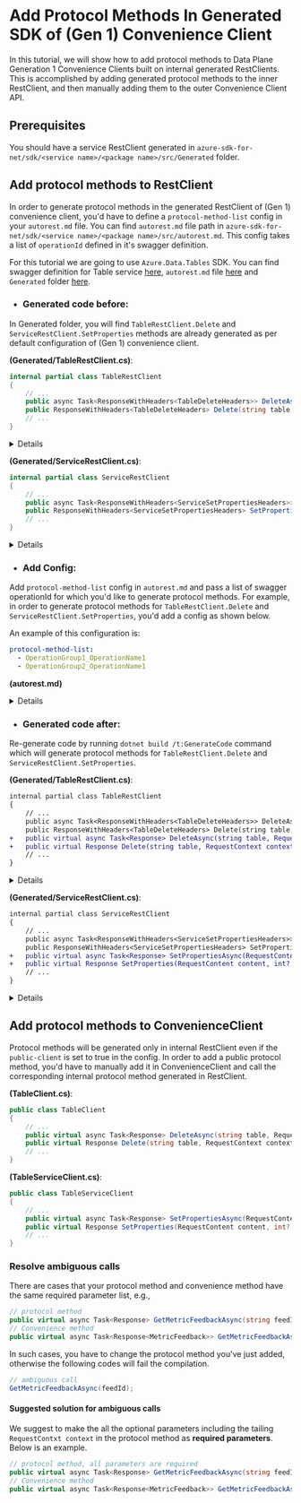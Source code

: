 # Add Protocol Methods In Generated SDK of (Gen 1) Convenience Client

In this tutorial, we will show how to add protocol methods to Data Plane Generation 1 Convenience Clients built on internal generated RestClients.  This is accomplished by adding generated protocol methods to the inner RestClient, and then manually adding them to the outer Convenience Client API.

## Prerequisites

You should have a service RestClient generated in `azure-sdk-for-net/sdk/<service name>/<package name>/src/Generated` folder.

## Add protocol methods to RestClient

In order to generate protocol methods in the generated RestClient of (Gen 1) convenience client, you'd have to define a `protocol-method-list` config in your `autorest.md` file. You can find `autorest.md` file path in `azure-sdk-for-net/sdk/<service name>/<package name>/src/autorest.md`. This config takes a list of `operationId` defined in it's swagger definition.

For this tutorial we are going to use `Azure.Data.Tables` SDK. You can find swagger definition for Table service [here](https://github.com/Azure/azure-rest-api-specs/blob/2df8b07bf9af7c96066ca4dda21b79297307d108/specification/cosmos-db/data-plane/Microsoft.Tables/preview/2019-02-02/table.json), `autorest.md` file [here](https://github.com/azure-sdk/azure-sdk-for-net/blob/17debdffe16df01ae196579c91ea22e77eddc96a/sdk/tables/Azure.Data.Tables/src/autorest.md) and `Generated` folder [here](https://github.com/azure-sdk/azure-sdk-for-net/tree/17debdffe16df01ae196579c91ea22e77eddc96a/sdk/tables/Azure.Data.Tables/src/Generated).

* ### Generated code before:

In Generated folder, you will find `TableRestClient.Delete` and `ServiceRestClient.SetProperties` methods are already generated as per default configuration of (Gen 1) convenience client.

**(Generated/TableRestClient.cs)**:

``` C#
internal partial class TableRestClient
{
    // ...
    public async Task<ResponseWithHeaders<TableDeleteHeaders>> DeleteAsync(string table, CancellationToken cancellationToken = default);
    public ResponseWithHeaders<TableDeleteHeaders> Delete(string table, CancellationToken cancellationToken = default);
    // ...
}
```

<details>

``` C#
internal partial class TableRestClient
{
    // ...
    public async Task<ResponseWithHeaders<TableDeleteHeaders>> DeleteAsync(string table, CancellationToken cancellationToken = default)
    {
        if (table == null)
        {
            throw new ArgumentNullException(nameof(table));
        }

        using var message = CreateDeleteRequest(table);
        await _pipeline.SendAsync(message, cancellationToken).ConfigureAwait(false);
        var headers = new TableDeleteHeaders(message.Response);
        switch (message.Response.Status)
        {
            case 204:
                return ResponseWithHeaders.FromValue(headers, message.Response);
            default:
                throw await ClientDiagnostics.CreateRequestFailedExceptionAsync(message.Response).ConfigureAwait(false);
        }
    }

    public ResponseWithHeaders<TableDeleteHeaders> Delete(string table, CancellationToken cancellationToken = default)
    {
        if (table == null)
        {
            throw new ArgumentNullException(nameof(table));
        }

        using var message = CreateDeleteRequest(table);
        _pipeline.Send(message, cancellationToken);
        var headers = new TableDeleteHeaders(message.Response);
        switch (message.Response.Status)
        {
            case 204:
                return ResponseWithHeaders.FromValue(headers, message.Response);
            default:
                throw ClientDiagnostics.CreateRequestFailedException(message.Response);
        }
    }
    // ...
}
```

</details>

**(Generated/ServiceRestClient.cs)**:

``` C#
internal partial class ServiceRestClient
{
    // ...
    public async Task<ResponseWithHeaders<ServiceSetPropertiesHeaders>> SetPropertiesAsync(TableServiceProperties tableServiceProperties, int? timeout = null, CancellationToken cancellationToken = default);
    public ResponseWithHeaders<ServiceSetPropertiesHeaders> SetProperties(TableServiceProperties tableServiceProperties, int? timeout = null, CancellationToken cancellationToken = default);
    // ...
}
```

<details>

``` C#
internal partial class ServiceRestClient
{
    // ...
    public async Task<ResponseWithHeaders<ServiceSetPropertiesHeaders>> SetPropertiesAsync(TableServiceProperties tableServiceProperties, int? timeout = null, CancellationToken cancellationToken = default)
    {
        if (tableServiceProperties == null)
        {
            throw new ArgumentNullException(nameof(tableServiceProperties));
        }

        using var message = CreateSetPropertiesRequest(tableServiceProperties, timeout);
        await _pipeline.SendAsync(message, cancellationToken).ConfigureAwait(false);
        var headers = new ServiceSetPropertiesHeaders(message.Response);
        switch (message.Response.Status)
        {
            case 202:
                return ResponseWithHeaders.FromValue(headers, message.Response);
            default:
                throw await ClientDiagnostics.CreateRequestFailedExceptionAsync(message.Response).ConfigureAwait(false);
        }
    }

    public ResponseWithHeaders<ServiceSetPropertiesHeaders> SetProperties(TableServiceProperties tableServiceProperties, int? timeout = null, CancellationToken cancellationToken = default)
    {
        if (tableServiceProperties == null)
        {
            throw new ArgumentNullException(nameof(tableServiceProperties));
        }

        using var message = CreateSetPropertiesRequest(tableServiceProperties, timeout);
        _pipeline.Send(message, cancellationToken);
        var headers = new ServiceSetPropertiesHeaders(message.Response);
        switch (message.Response.Status)
        {
            case 202:
                return ResponseWithHeaders.FromValue(headers, message.Response);
            default:
                throw ClientDiagnostics.CreateRequestFailedException(message.Response);
        }
    }
    // ...
}
```

</details>

* ### Add Config:

Add `protocol-method-list` config in `autorest.md` and pass a list of swagger operationId for which you'd like to generate protocol methods. For example, in order to generate protocol methods for `TableRestClient.Delete` and `ServiceRestClient.SetProperties`, you'd add a config as shown below. 

An example of this configuration is:
```yaml
protocol-method-list:
  - OperationGroup1_OperationName1
  - OperationGroup2_OperationName1
```

**(autorest.md)**

<details>

```` md
### Generate DPG methods
```yaml
protocol-method-list:
  - Table_Delete
  - Service_SetProperties
```
````

</details>

* ### Generated code after:

Re-generate code by running `dotnet build /t:GenerateCode` command which will generate protocol methods for `TableRestClient.Delete` and `ServiceRestClient.SetProperties`.

**(Generated/TableRestClient.cs)**:

``` diff
internal partial class TableRestClient
{
    // ...
    public async Task<ResponseWithHeaders<TableDeleteHeaders>> DeleteAsync(string table, CancellationToken cancellationToken = default);
    public ResponseWithHeaders<TableDeleteHeaders> Delete(string table, CancellationToken cancellationToken = default);
+   public virtual async Task<Response> DeleteAsync(string table, RequestContext context = null);
+   public virtual Response Delete(string table, RequestContext context = null);
    // ...
}
```

<details>

``` diff

internal partial class TableRestClient
{
    // ...
    public async Task<ResponseWithHeaders<TableDeleteHeaders>> DeleteAsync(string table, CancellationToken cancellationToken = default)
    {
        if (table == null)
        {
            throw new ArgumentNullException(nameof(table));
        }

        using var message = CreateDeleteRequest(table);
        await _pipeline.SendAsync(message, cancellationToken).ConfigureAwait(false);
        var headers = new TableDeleteHeaders(message.Response);
        switch (message.Response.Status)
        {
            case 204:
                return ResponseWithHeaders.FromValue(headers, message.Response);
            default:
                throw await ClientDiagnostics.CreateRequestFailedExceptionAsync(message.Response).ConfigureAwait(false);
        }
    }

    public ResponseWithHeaders<TableDeleteHeaders> Delete(string table, CancellationToken cancellationToken = default)
    {
        if (table == null)
        {
            throw new ArgumentNullException(nameof(table));
        }

        using var message = CreateDeleteRequest(table);
        _pipeline.Send(message, cancellationToken);
        var headers = new TableDeleteHeaders(message.Response);
        switch (message.Response.Status)
        {
            case 204:
                return ResponseWithHeaders.FromValue(headers, message.Response);
            default:
                throw ClientDiagnostics.CreateRequestFailedException(message.Response);
        }
    }
+
+   public virtual async Task<Response> DeleteAsync(string table, RequestContext context = null)
+    {
+        Argument.AssertNotNullOrEmpty(table, nameof(table));
+
+        using var scope = ClientDiagnostics.CreateScope("TableClient.Delete");
+        scope.Start();
+        try
+            using HttpMessage message = CreateDeleteRequest(table, context);
+        }
+        catch (Exception e)
+        {
+            scope.Failed(e);
+            throw;
+        }
+    }
+
+    public virtual Response Delete(string table, RequestContext context = null)
+    {
+        Argument.AssertNotNullOrEmpty(table, nameof(table));
+
+        using var scope = ClientDiagnostics.CreateScope("TableClient.Delete");
+        scope.Start();
+        try
+        {
+            using HttpMessage message = CreateDeleteRequest(table, context);
+            return _pipeline.ProcessMessage(message, context);
+        }
+        catch (Exception e)
+        {
+            scope.Failed(e);
+            throw;
+        }
+    }
    // ...
}
```

</details>

**(Generated/ServiceRestClient.cs)**:

``` diff
internal partial class ServiceRestClient
{
    // ...
    public async Task<ResponseWithHeaders<ServiceSetPropertiesHeaders>> SetPropertiesAsync(TableServiceProperties tableServiceProperties, int? timeout = null, CancellationToken cancellationToken = default);
    public ResponseWithHeaders<ServiceSetPropertiesHeaders> SetProperties(TableServiceProperties tableServiceProperties, int? timeout = null, CancellationToken cancellationToken = default);
+   public virtual async Task<Response> SetPropertiesAsync(RequestContent content, int? timeout = null, RequestContext context = null);
+   public virtual Response SetProperties(RequestContent content, int? timeout = null, RequestContext context = null);
    // ...
}
```

<details>

``` diff
internal partial class ServiceRestClient
{
    // ...
    public async Task<ResponseWithHeaders<ServiceSetPropertiesHeaders>> SetPropertiesAsync(TableServiceProperties tableServiceProperties, int? timeout = null, CancellationToken cancellationToken = default)
    {
        if (tableServiceProperties == null)
        {
            throw new ArgumentNullException(nameof(tableServiceProperties));
        }

        using var message = CreateSetPropertiesRequest(tableServiceProperties, timeout);
        await _pipeline.SendAsync(message, cancellationToken).ConfigureAwait(false);
        var headers = new ServiceSetPropertiesHeaders(message.Response);
        switch (message.Response.Status)
        {
            case 202:
                return ResponseWithHeaders.FromValue(headers, message.Response);
            default:
                throw await ClientDiagnostics.CreateRequestFailedExceptionAsync(message.Response).ConfigureAwait(false);
        }
    }

    public ResponseWithHeaders<ServiceSetPropertiesHeaders> SetProperties(TableServiceProperties tableServiceProperties, int? timeout = null, CancellationToken cancellationToken = default)
    {
        if (tableServiceProperties == null)
        {
            throw new ArgumentNullException(nameof(tableServiceProperties));
        }

        using var message = CreateSetPropertiesRequest(tableServiceProperties, timeout);
        _pipeline.Send(message, cancellationToken);
        var headers = new ServiceSetPropertiesHeaders(message.Response);
        switch (message.Response.Status)
        {
            case 202:
                return ResponseWithHeaders.FromValue(headers, message.Response);
            default:
                throw ClientDiagnostics.CreateRequestFailedException(message.Response);
        }
    }
+
+   public virtual async Task<Response> SetPropertiesAsync(RequestContent content, int? timeout = null, RequestContext context = null)
+   {
+        Argument.AssertNotNull(content, nameof(content));
+
+        using var scope = ClientDiagnostics.CreateScope("ServiceClient.SetProperties");
+        scope.Start();
+        try
+        {
+            using HttpMessage message = CreateSetPropertiesRequest(content, timeout, context);
+            return await _pipeline.ProcessMessageAsync(message, context).ConfigureAwait(false);
+        }
+        catch (Exception e)
+        {
+            scope.Failed(e);
+            throw;
+        }
+    }
+
+    public virtual Response SetProperties(RequestContent content, int? timeout = null, RequestContext context = null)
+    {
+        Argument.AssertNotNull(content, nameof(content));
+
+        using var scope = ClientDiagnostics.CreateScope("ServiceClient.SetProperties");
+        scope.Start();
+        try
+        {
+            using HttpMessage message = CreateSetPropertiesRequest(content, timeout, context);
+            return _pipeline.ProcessMessage(message, context);
+        }
+        catch (Exception e)
+        {
+            scope.Failed(e);
+            throw;
+        }
+    }
    // ...
}
```

</details>

## Add protocol methods to ConvenienceClient

Protocol methods will be generated only in internal RestClient even if the `public-client` is set to true in the config. In order to add a public protocol method, you'd have to manually add it in ConvenienceClient and call the corresponding internal protocol method generated in RestClient.

**(TableClient.cs)**:

``` C#
public class TableClient
{
    // ...
    public virtual async Task<Response> DeleteAsync(string table, RequestContext context = null) => await _tableRestClient.DeleteAsync(table, context).ConfigureAwait(false);
    public virtual Response Delete(string table, RequestContext context = null) => _tableRestClient.Delete(table, context);
    // ...
}
```

**(TableServiceClient.cs)**:

``` C#
public class TableServiceClient
{
    // ...
    public virtual async Task<Response> SetPropertiesAsync(RequestContent content, int? timeout = null, RequestContext context = null) => await _serviceRestClient.SetPropertiesAsync(content, timeout, context).ConfigureAwait(false);
    public virtual Response SetProperties(RequestContent content, int? timeout = null, RequestContext context = null) => _serviceRestClient.SetProperties(content, timeout, context);
    // ...
}
```

### Resolve ambiguous calls

There are cases that your protocol method and convenience method have the same required parameter list, e.g.,

```csharp
// protocol method
public virtual async Task<Response> GetMetricFeedbackAsync(string feedId, string category = null, RequestContext context = null);
// Convenience method
public virtual async Task<Response<MetricFeedback>> GetMetricFeedbackAsync(string feedId, string category = null, CancellationToken cancellationToken = default);
```

In such cases, you have to change the protocol method you've just added, otherwise the following codes will fail the compilation.

```csharp
// ambiguous call
GetMetricFeedbackAsync(feedId);
```

#### Suggested solution for ambiguous calls

We suggest to make the all the optional parameters including the tailing `RequestContxt context` in the protocol method as **required parameters**. Below is an example.

```csharp
// protocol method, all parameters are required
public virtual async Task<Response> GetMetricFeedbackAsync(string feedId, string category, RequestContext context);
// Convenience method
public virtual async Task<Response<MetricFeedback>> GetMetricFeedbackAsync(string feedId, string category = null, CancellationToken cancellationToken = default);
```
